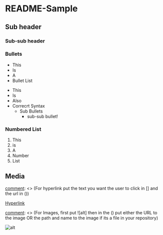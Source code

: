 [comment]: <> (Using 1 # symbol makes a Title)
# README-Sample

[comment]: <> (Using 2 # symbol makes a Sub-Header)
## Sub header

[comment]: <> (Using 3 # symbol makes a Sub-sub-Header)
### Sub-sub header

[comment]: <> (Making Bullets or Numbered Lists)

### Bullets
- This 
- Is
- A
- Bullet List
* This
* Is
* Also
* Correcrt Syntax
  - Sub Bullets
    * sub-sub bullet!
 
 
[comment]: <> (For sub-bullets first hit tab then add the - or * and continue)

### Numbered List
1. This
2. is
3. A
4. Number
5. List

## Media


[comment]: <> (For hyperlink put the text you want the user to click in [] and the url in ())


[Hyperlink](https://bit.camp)


[comment]: <> (For Images, first put ![alt] then in the () put either the URL to the image OR the path and name to the image if its a file in your repository)


![alt](https://t4.ftcdn.net/jpg/04/34/08/53/360_F_434085394_Z8iB9TJiNwhCWBekHi1BTBURGYfPveeL.jpg)



